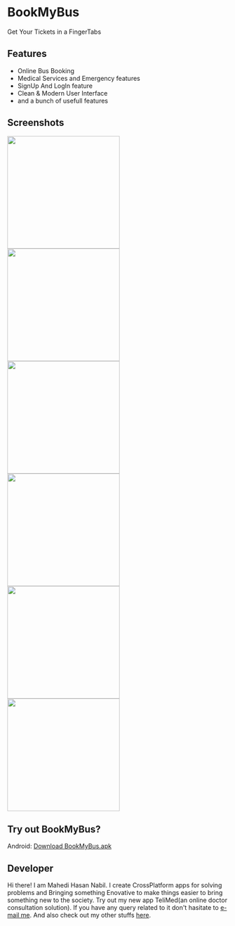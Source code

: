 # BookMyBus
Get Your Tickets in a FingerTabs

## Features

 - Online Bus Booking
 - Medical Services and Emergency features
 - SignUp And LogIn feature
 - Clean & Modern User Interface
 - and a bunch of usefull features

## Screenshots

<img src="Screenshots/Splash_Screen.jpeg" width="256"> <img src="Screenshots/Welcome_Screen.jpeg" width="256"> <img src="Screenshots/Login_Screen.jpeg" width="256"> <img src="Screenshots/Signup_Screen.jpeg" width="256"> <img src="Screenshots/Home_Screen.jpeg" width="256"> <img src="Screenshots/Drawer_Screen.jpeg" width="256">


## Try out BookMyBus?

Android: [Download BookMyBus.apk]()

## Developer

Hi there! I am Mahedi Hasan Nabil. I create CrossPlatform apps for solving problems and Bringing something Enovative to make things easier to bring something new to the society. Try out my new app TeliMed(an online doctor consultation solution). 
If you have any query related to it don't hasitate to [e-mail me](mailto:mhnabilcoder@gmail.com). And also check out my other stuffs [here](https://github.com/mhnabilcoder).

